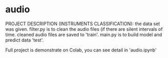 # audio
PROJECT DESCRIPTION (INSTRUMENTS CLASSIFICATION): the data set was given. 
filter.py is to clean the audio files (if there are silent intervals of time. 
cleaned audio files are saved to 'train'. 
main.py is to build model and predict data 'test'.

Full project is demonstrate on Colab, you can see detail in 'audio.ipynb'
